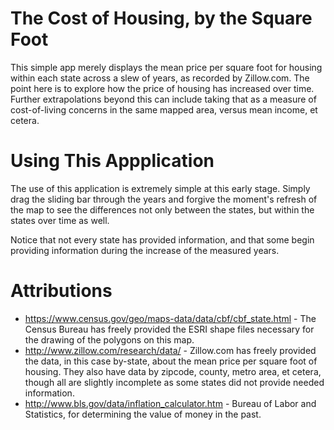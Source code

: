 # The Cost of Housing, by the Square Foot

This simple app merely displays the mean price per square foot for housing within each state across a slew of years, as recorded by Zillow.com.  The point here is to explore how the price of housing has increased over time.  Further extrapolations beyond this can include taking that as a measure of cost-of-living concerns in the same mapped area, versus mean income, et cetera.

# Using This Appplication

The use of this application is extremely simple at this early stage.  Simply drag the sliding bar through the years and forgive the moment's refresh of the map to see the differences not only between the states, but within the states over time as well.

Notice that not every state has provided information, and that some begin providing information during the increase of the measured years.

# Attributions

* https://www.census.gov/geo/maps-data/data/cbf/cbf_state.html - The Census Bureau has freely provided the ESRI shape files necessary for the drawing of the polygons on this map.
* http://www.zillow.com/research/data/ - Zillow.com has freely provided the data, in this case by-state, about the mean price per square foot of housing.  They also have data by zipcode, county, metro area, et cetera, though all are slightly incomplete as some states did not provide needed information.
* http://www.bls.gov/data/inflation_calculator.htm - Bureau of Labor and Statistics, for determining the value of money in the past.
